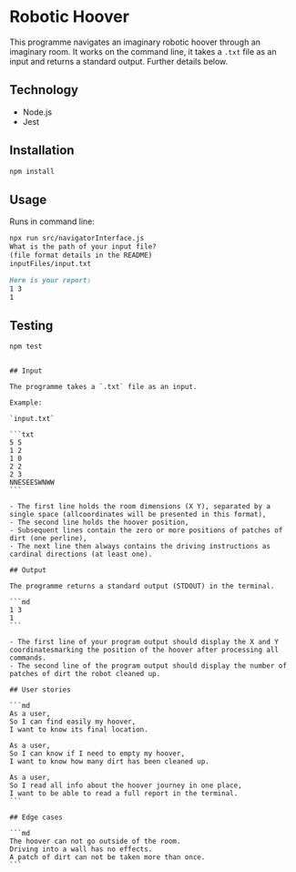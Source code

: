 # Robotic Hoover

This programme navigates an imaginary robotic hoover through an imaginary room. It works on the command line, it takes a `.txt` file as an input and returns a standard output. Further details below.

## Technology

- Node.js
- Jest

## Installation

```md
npm install
```

## Usage

Runs in command line:

```md
npx run src/navigatorInterface.js
What is the path of your input file?
(file format details in the README)
inputFiles/input.txt
```

```md
Here is your report:
1 3
1
```

## Testing

```md
npm test
```

````

## Input

The programme takes a `.txt` file as an input.

Example:

`input.txt`

```txt
5 5
1 2
1 0
2 2
2 3
NNESEESWNWW
```

- The first line holds the room dimensions (X Y), separated by a single space (allcoordinates will be presented in this format),
- The second line holds the hoover position,
- Subsequent lines contain the zero or more positions of patches of dirt (one perline),
- The next line then always contains the driving instructions as cardinal directions (at least one).

## Output

The programme returns a standard output (STDOUT) in the terminal.

```md
1 3
1
```

- The first line of your program output should display the X and Y coordinatesmarking the position of the hoover after processing all commands.
- The second line of the program output should display the number of patches of dirt the robot cleaned up.

## User stories

```md
As a user,
So I can find easily my hoover,
I want to know its final location.

As a user,
So I can know if I need to empty my hoover,
I want to know how many dirt has been cleaned up.

As a user,
So I read all info about the hoover journey in one place,
I want to be able to read a full report in the terminal.
```

## Edge cases

```md
The hoover can not go outside of the room.
Driving into a wall has no effects.
A patch of dirt can not be taken more than once.
```
````

